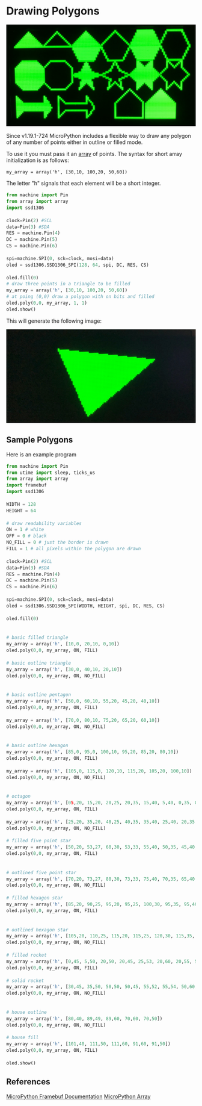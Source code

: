 # Drawing Polygons

![](../img/polygons.jpg)

Since v1.19.1-724 MicroPython includes a flexible way to draw any polygon of any
number of points either in outline or filled mode.

To use it you must pass it an [array](https://docs.micropython.org/en/latest/library/array.html#module-array) of points.  The syntax for short array initialization is
as follows:

```
my_array = array('h', [30,10, 100,20, 50,60])
```

The letter "h" signals that each element will be a short integer.

```py
from machine import Pin
from array import array
import ssd1306

clock=Pin(2) #SCL
data=Pin(3) #SDA
RES = machine.Pin(4)
DC = machine.Pin(5)
CS = machine.Pin(6)

spi=machine.SPI(0, sck=clock, mosi=data)
oled = ssd1306.SSD1306_SPI(128, 64, spi, DC, RES, CS)

oled.fill(0)
# draw three points in a triangle to be filled
my_array = array('h', [30,10, 100,20, 50,60])
# at poing (0,0) draw a polygon with on bits and filled
oled.poly(0,0, my_array, 1, 1)
oled.show()
```

This will generate the following image:

![Triangle](../img/triangle.jpg)

## Sample Polygons

Here is an example program

```python
from machine import Pin
from utime import sleep, ticks_us
from array import array
import framebuf
import ssd1306

WIDTH = 128
HEIGHT = 64

# draw readability variables
ON = 1 # white
OFF = 0 # black
NO_FILL = 0 # just the border is drawn
FILL = 1 # all pixels within the polygon are drawn

clock=Pin(2) #SCL
data=Pin(3) #SDA
RES = machine.Pin(4)
DC = machine.Pin(5)
CS = machine.Pin(6)

spi=machine.SPI(0, sck=clock, mosi=data)
oled = ssd1306.SSD1306_SPI(WIDTH, HEIGHT, spi, DC, RES, CS)

oled.fill(0)


# basic filled triangle
my_array = array('h', [10,0, 20,10, 0,10])
oled.poly(0,0, my_array, ON, FILL)

# basic outline triangle
my_array = array('h', [30,0, 40,10, 20,10])
oled.poly(0,0, my_array, ON, NO_FILL)


# basic outline pentagon
my_array = array('h', [50,0, 60,10, 55,20, 45,20, 40,10])
oled.poly(0,0, my_array, ON, FILL)

my_array = array('h', [70,0, 80,10, 75,20, 65,20, 60,10])
oled.poly(0,0, my_array, ON, NO_FILL)


# basic outline hexagon
my_array = array('h', [85,0, 95,0, 100,10, 95,20, 85,20, 80,10])
oled.poly(0,0, my_array, ON, FILL)

my_array = array('h', [105,0, 115,0, 120,10, 115,20, 105,20, 100,10])
oled.poly(0,0, my_array, ON, NO_FILL)


# octagon
my_array = array('h', [05,20, 15,20, 20,25, 20,35, 15,40, 5,40, 0,35, 0,25])
oled.poly(0,0, my_array, ON, FILL)

my_array = array('h', [25,20, 35,20, 40,25, 40,35, 35,40, 25,40, 20,35, 20,25])
oled.poly(0,0, my_array, ON, NO_FILL)

# filled five point star
my_array = array('h', [50,20, 53,27, 60,30, 53,33, 55,40, 50,35, 45,40, 47,33, 40,30, 47,27])
oled.poly(0,0, my_array, ON, FILL)


# outlined five point star
my_array = array('h', [70,20, 73,27, 80,30, 73,33, 75,40, 70,35, 65,40, 67,33, 60,30, 67,27])
oled.poly(0,0, my_array, ON, NO_FILL)

# filled hexagon star
my_array = array('h', [85,20, 90,25, 95,20, 95,25, 100,30, 95,35, 95,40, 90,35, 85,40, 85,35, 80,30, 85,25])
oled.poly(0,0, my_array, ON, FILL)


# outlined hexagon star
my_array = array('h', [105,20, 110,25, 115,20, 115,25, 120,30, 115,35, 115,40, 110,35, 105,40, 105,35, 100,30, 105,25])
oled.poly(0,0, my_array, ON, NO_FILL)

# filled rocket
my_array = array('h', [0,45, 5,50, 20,50, 20,45, 25,53, 20,60, 20,55, 5,55, 0,60])
oled.poly(0,0, my_array, ON, FILL)

# solid rocket
my_array = array('h', [30,45, 35,50, 50,50, 50,45, 55,52, 55,54, 50,60, 50,55, 35,55, 30,60])
oled.poly(0,0, my_array, ON, NO_FILL)


# house outline
my_array = array('h', [80,40, 89,49, 89,60, 70,60, 70,50])
oled.poly(0,0, my_array, ON, NO_FILL)

# house fill
my_array = array('h', [101,40, 111,50, 111,60, 91,60, 91,50])
oled.poly(0,0, my_array, ON, FILL)

oled.show()

```

## References

[MicroPython Framebuf Documentation](https://docs.micropython.org/en/latest/library/framebuf.html)
[MicroPython Array](https://docs.micropython.org/en/latest/library/array.html#module-array)